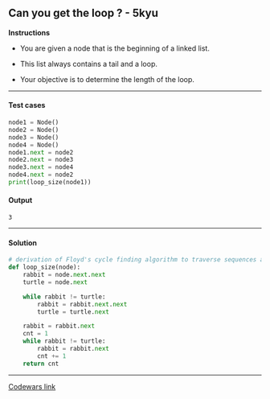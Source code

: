 ## Can you get the loop ? - 5kyu

**Instructions**

- You are given a node that is the beginning of a linked list.

- This list always contains a tail and a loop.

- Your objective is to determine the length of the loop.

---


#### Test cases

```python
node1 = Node()
node2 = Node()
node3 = Node()
node4 = Node()
node1.next = node2
node2.next = node3
node3.next = node4
node4.next = node2
print(loop_size(node1))
```

#### Output
```
3
```

---

#### Solution

```python
# derivation of Floyd's cycle finding algorithm to traverse sequences at different speeds
def loop_size(node):
    rabbit = node.next.next
    turtle = node.next

    while rabbit != turtle:
        rabbit = rabbit.next.next
        turtle = turtle.next

    rabbit = rabbit.next
    cnt = 1
    while rabbit != turtle:
        rabbit = rabbit.next
        cnt += 1
    return cnt
```

---


[Codewars link](https://www.codewars.com/kata/52a89c2ea8ddc5547a000863)
